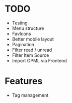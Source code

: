 # TODO

* Testing
* Menu structure
* FavIcons
* Better mobile layout
* Pagination
* Filter read / unread
* Filter Item Source
* Import OPML via Frontend

# Features

* Tag management